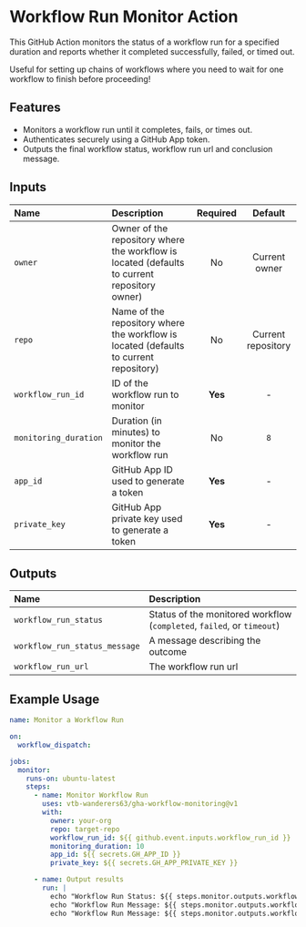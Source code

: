 # Workflow Run Monitor Action

This GitHub Action monitors the status of a workflow run for a specified duration and reports whether it completed successfully, failed, or timed out.

Useful for setting up chains of workflows where you need to wait for one workflow to finish before proceeding!

## Features

- Monitors a workflow run until it completes, fails, or times out.
- Authenticates securely using a GitHub App token.
- Outputs the final workflow status, workflow run url and conclusion message.

## Inputs

| Name | Description | Required | Default |
|:-----|:------------|:--------:|:-------:|
| `owner` | Owner of the repository where the workflow is located (defaults to current repository owner) | No | Current owner |
| `repo` | Name of the repository where the workflow is located (defaults to current repository) | No | Current repository |
| `workflow_run_id` | ID of the workflow run to monitor | **Yes** | - |
| `monitoring_duration` | Duration (in minutes) to monitor the workflow run | No | `8` |
| `app_id` | GitHub App ID used to generate a token | **Yes** | - |
| `private_key` | GitHub App private key used to generate a token | **Yes** | - |

## Outputs

| Name | Description |
|:-----|:------------|
| `workflow_run_status` | Status of the monitored workflow (`completed`, `failed`, or `timeout`) |
| `workflow_run_status_message` | A message describing the outcome |
| `workflow_run_url` | The workflow run url |

## Example Usage

```yaml
name: Monitor a Workflow Run

on:
  workflow_dispatch:

jobs:
  monitor:
    runs-on: ubuntu-latest
    steps:
      - name: Monitor Workflow Run
        uses: vtb-wanderers63/gha-workflow-monitoring@v1
        with:
          owner: your-org
          repo: target-repo
          workflow_run_id: ${{ github.event.inputs.workflow_run_id }}
          monitoring_duration: 10
          app_id: ${{ secrets.GH_APP_ID }}
          private_key: ${{ secrets.GH_APP_PRIVATE_KEY }}

      - name: Output results
        run: |
          echo "Workflow Run Status: ${{ steps.monitor.outputs.workflow_run_status }}"
          echo "Workflow Run Message: ${{ steps.monitor.outputs.workflow_run_status_message }}"
          echo "Workflow Run Message: ${{ steps.monitor.outputs.workflow_run_url }}"